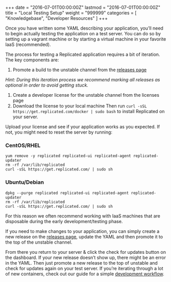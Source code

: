 +++
date = "2016-07-01T00:00:00Z"
lastmod = "2016-07-01T00:00:00Z"
title = "Local Testing Setup"
weight = "999999"
categories = [ "Knowledgebase", "Developer Resources" ]
+++

Once you have written some YAML describing your application, you’ll need to begin actually 
testing the application on a test server. You can do so by setting up a vagrant machine 
or by starting a virtual machine in your favorite IaaS (recommended).

The process for testing a Replicated application requires a bit of iteration. The key 
components are:

1. Promote a build to the unstable channel from the [releases page](https://vendor.replicated.com/#/releases)

*Hint: During this iteration process we recommend marking all releases as optional in 
order to avoid getting stuck.*

1. Create a developer license for the unstable channel from the licenses page
1. Download the license to your local machine
Then run `curl -sSL https://get.replicated.com/docker | sudo bash` to install Replicated 
on your server.

Upload your license and see if your application works as you expected. If not, you might 
need to reset the server by running:

### CentOS/RHEL
```shell
yum remove -y replicated replicated-ui replicated-agent replicated-updater
rm -rf /var/lib/replicated
curl -sSL https://get.replicated.com/ | sudo sh
```

### Ubuntu/Debian
```shell
dpkg --purge replicated replicated-ui replicated-agent replicated-updater
rm -rf /var/lib/replicated
curl -sSL https://get.replicated.com/ | sudo sh
```

For this reason we often recommend working with IaaS machines that are disposable during 
the early development/testing phase.

If you need to make changes to your application, you can simply create a new release on 
the [releases page](https://vendor.replicated.com/#/releases), update the YAML and then 
promote it to the top of the unstable channel.

From there you return to your server & click the check for updates button on the dashboard. 
If your new release doesn’t show up, there might be an error in the YAML. Then just 
promote a new release to the top of unstable and check for updates again on your test 
server. If you’re iterating through a lot of new containers, check out our guide for a 
simple [development workflow](http://blog.replicated.com/2015/12/07/development-workflow/).
